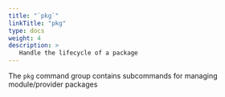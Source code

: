 ```yaml
---
title: "`pkg`"
linkTitle: "pkg"
type: docs
weight: 4
description: >
   Handle the lifecycle of a package
---
```


<!--mdtogo:Short
    Handle the lifecycle of a package
-->

<!--mdtogo:Long-->
The `pkg` command group contains subcommands for managing module/provider packages
<!--mdtogo-->
